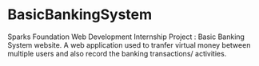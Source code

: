 # BasicBankingSystem
Sparks Foundation Web Development Internship Project : Basic Banking System website. 
A web application used to tranfer virtual money between multiple users and also record the banking transactions/ activities.

